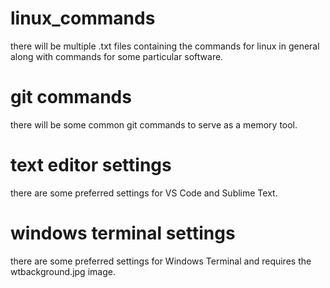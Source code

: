 # linux_commands

there will be multiple .txt files containing the commands for linux in general along with commands for some particular software.

 # git commands

 there will be some common git commands to serve as a memory tool.

 # text editor settings

 there are some preferred settings for VS Code and Sublime Text.

 # windows terminal settings

 there are some preferred settings for Windows Terminal and requires the wtbackground.jpg image.